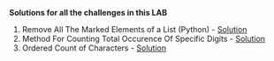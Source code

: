 **Solutions for all the challenges in this LAB**

1. Remove All The Marked Elements of a List (Python) - [Solution](https://www.codewars.com/kata/reviews/56308b64fdaa7c0e700000d5/groups/5e60ce591cff4900017afe41)
2. Method For Counting Total Occurence Of Specific Digits - [Solution](https://www.codewars.com/kata/reviews/56312d8de29fcd4e97000060/groups/5e60dbbe6385810001778d92)
3. Ordered Count of Characters - [Solution](https://www.codewars.com/kata/reviews/57a73a26845079abbc000080/groups/5e60e04e4013f000019e02e9)

